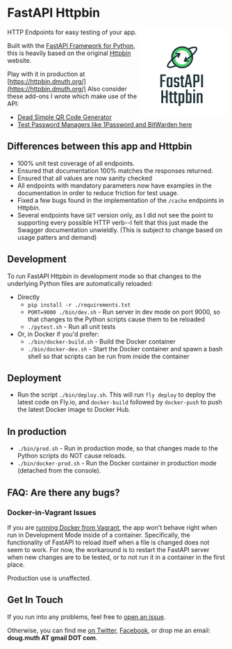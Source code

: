 
# FastAPI Httpbin

<img src="./img/logo.png" align="right" />

HTTP Endpoints for easy testing of your app.

Built with the [FastAPI Framework for Python](https://fastapi.tiangolo.com/), this is heavily based on the original [Httpbin](https://httpbin.org/) website.

Play with it in production at [https://httpbin.dmuth.org/](https://httpbin.dmuth.org/)  Also consider these add-ons I wrote which make use of the API:

- [Dead Simple QR Code Generator](https://httpbin.dmuth.org/qrcode/)
- [Test Password Managers like 1Password and BitWarden here](https://httpbin.dmuth.org/test-password-manager-form/)

## Differences between this app and Httpbin

- 100% unit test coverage of all endpoints.
- Ensured that documentation 100% matches the responses returned.
- Ensured that all values are now sanity checked
- All endpoints with mandatory parameters now have examples in the documentation in order to reduce friction for test usage.
- Fixed a few bugs found in the implementation of the `/cache` endpoints in Httpbin.
- Several endpoints have `GET` version only, as I did not see the point to supporting every possible HTTP verb--I felt that this just made the Swagger documentation unwieldly. (This is subject to change based on usage patters and demand)


## Development

To run FastAPI Httpbin in development mode so that changes to the underlying Python files
are automatically reloaded:

- Directly
  - `pip install -r ./requirements.txt`
  - `PORT=9000 ./bin/dev.sh` - Run server in dev mode on port 9000, so that changes to the Python scripts cause them to be reloaded
  - `./pytest.sh` - Run all unit tests
- Or, in Docker if you'd prefer:
  - `./bin/docker-build.sh` - Build the Docker container
  - `./bin/docker-dev.sh` - Start the Docker container and spawn a bash shell so that scripts can be run from inside the container

## Deployment

- Run the script `./bin/deploy.sh`.  This will run `fly deploy` to deploy the latest code on Fly.io, and `docker-build` followed by `docker-push` to push the latest Docker image to Docker Hub.


## In production

- `./bin/prod.sh` - Run in production mode, so that changes made to the Python scripts do NOT cause reloads.
- `./bin/docker-prod.sh` - Run the Docker container in production mode (detached from the console).


## FAQ: Are there any bugs?

### Docker-in-Vagrant Issues

If you are [running Docker from Vagrant](https://github.com/dmuth/docker-in-vagrant), the app won't
behave right when run in Development Mode inside of a container.  Specifically, the functionality of FastAPI to reload itself when a file is changed does not seem to work. For now, the workaround is to restart the FastAPI server when new changes are to be tested, or to not run it in a container in the first place.

Production use is unaffected.


## Get In Touch

If you run into any problems, feel free to [open an issue](https://github.com/dmuth/fastapi-httpbin/issues).

Otherwise, you can find me [on Twitter](https://twitter.com/dmuth), [Facebook](https://facebook.com/dmuth), or drop me an email: **doug.muth AT gmail DOT com**.


